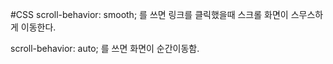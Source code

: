 #CSS
scroll-behavior: smooth; 를 쓰면 링크를 클릭했을때 스크롤 화면이 스무스하게 이동한다.

scroll-behavior: auto; 를 쓰면 화면이 순간이동함.